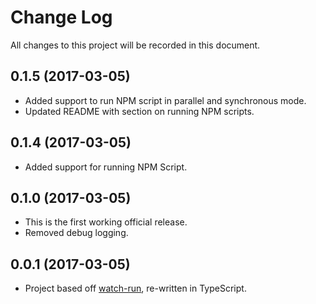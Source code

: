 # Change Log

All changes to this project will be recorded in this document.

## 0.1.5 (2017-03-05)

* Added support to run NPM script in parallel and synchronous mode.
* Updated README with section on running NPM scripts.


## 0.1.4 (2017-03-05)

* Added support for running NPM Script.

## 0.1.0 (2017-03-05)

* This is the first working official release.
* Removed debug logging.

## 0.0.1 (2017-03-05)

* Project based off [watch-run](https://www.npmjs.com/package/watch-run), re-written in TypeScript.

